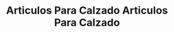 ---
title: "Articulos Para Calzado Articulos Para Calzado"
url: /san-mateo-atenco/articulos-para-calzado-articulos-para-calzado/
shop: comercio
---